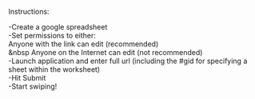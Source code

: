Instructions:

-Create a google spreadsheet <br>
-Set permissions to either:<br>
	Anyone with the link can edit (recommended)<br>
	&nbsp Anyone on the Internet can edit (not recommended)<br>
-Launch application and enter full url (including the #gid for specifying a sheet within the worksheet)<br>
-Hit Submit<br>
-Start swiping!<br>
